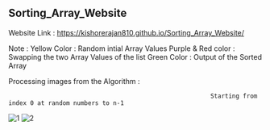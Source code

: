 ## Sorting_Array_Website

Website Link : https://kishorerajan810.github.io/Sorting_Array_Website/

Note :
   Yellow Color : Random intial Array Values
   Purple & Red color : Swapping the two Array Values of the list
   Green Color : Output of the Sorted Array

Processing images from the Algorithm :

                                                            Starting from index 0 at random numbers to n-1

![1](https://user-images.githubusercontent.com/56103513/120932959-92703580-c715-11eb-83f8-3a693cf9475e.PNG)
![2](https://user-images.githubusercontent.com/56103513/120932968-9b610700-c715-11eb-9395-ef1228b54880.PNG)

 
